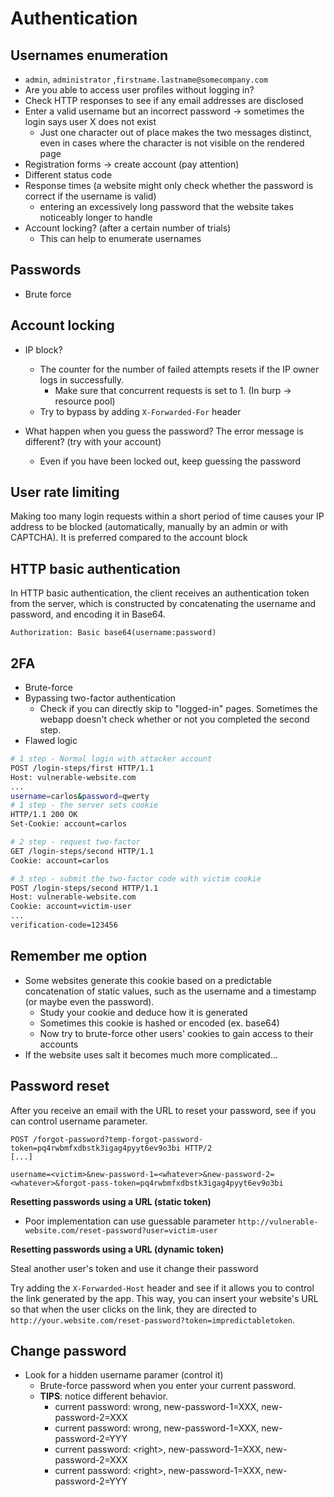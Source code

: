 # Authentication

## Usernames enumeration

* `admin`, `administrator` ,`firstname.lastname@somecompany.com`
* Are you able to access user profiles without logging in?
* Check HTTP responses to see if any email addresses are disclosed
* Enter a valid username but an incorrect password -> sometimes the login says user X does not exist
  * Just one character out of place makes the two messages distinct, even in cases where the character is not visible on the rendered page
* Registration forms -> create account (pay attention)
* Different status code
* Response times (a website might only check whether the password is correct if the username is valid)
  * entering an excessively long password that the website takes noticeably longer to handle
* Account locking? (after a certain number of trials)
  * This can help to enumerate usernames

## Passwords

* Brute force

## Account locking

*   IP block?

    * The counter for the number of failed attempts resets if the IP owner logs in successfully.
      * Make sure that concurrent requests is set to 1. (In burp -> resource pool)
    * Try to bypass by adding `X-Forwarded-For` header


* What happen when you guess the password? The error message is different? (try with your account)
  * Even if you have been locked out, keep guessing the password

## User rate limiting

Making too many login requests within a short period of time causes your IP address to be blocked (automatically, manually by an admin or with CAPTCHA). It is preferred compared to the account block&#x20;

## HTTP basic authentication <a href="#http-basic-authentication" id="http-basic-authentication"></a>

In HTTP basic authentication, the client receives an authentication token from the server, which is constructed by concatenating the username and password, and encoding it in Base64.

`Authorization: Basic base64(username:password)`

## 2FA <a href="#bypassing-two-factor-authentication" id="bypassing-two-factor-authentication"></a>

* Brute-force
* Bypassing two-factor authentication
  * Check if you can directly skip to "logged-in" pages. Sometimes the webapp doesn't check whether or not you completed the second step.
* Flawed logic

```sh
# 1 step - Normal login with attacker account
POST /login-steps/first HTTP/1.1
Host: vulnerable-website.com
...
username=carlos&password=qwerty
# 1 step - the server sets cookie
HTTP/1.1 200 OK
Set-Cookie: account=carlos

# 2 step - request two-factor
GET /login-steps/second HTTP/1.1
Cookie: account=carlos

# 3 step - submit the two-factor code with victim cookie
POST /login-steps/second HTTP/1.1
Host: vulnerable-website.com
Cookie: account=victim-user
...
verification-code=123456
```

## Remember me option

* Some websites generate this cookie based on a predictable concatenation of static values, such as the username and a timestamp (or maybe even the password).
  * Study your cookie and deduce how it is generated
  * Sometimes this cookie is hashed or encoded (ex. base64)
  * Now try to brute-force other users' cookies to gain access to their accounts
* If the website uses salt it becomes much more complicated...

## Password reset

After you receive an email with the URL to reset your password, see if you can control username parameter.

```
POST /forgot-password?temp-forgot-password-token=pq4rwbmfxdbstk3igag4pyyt6ev9o3bi HTTP/2
[...]

username=<victim>&new-password-1=<whatever>&new-password-2=<whatever>&forgot-pass-token=pq4rwbmfxdbstk3igag4pyyt6ev9o3bi
```

**Resetting passwords using a URL (static token)**

* Poor implementation can use guessable parameter `http://vulnerable-website.com/reset-password?user=victim-user`



**Resetting passwords using a URL (dynamic token)**

Steal another user's token and use it change their password

Try adding the `X-Forwarded-Host` header and see if it allows you to control the link generated by the app. This way, you can insert your website's URL so that when the user clicks on the link, they are directed to `http://your.website.com/reset-password?token=impredictabletoken`.



## Change password

* Look for a hidden username paramer (control it)
  * Brute-force password when you enter your current password.
  * **TIPS**: notice different behavior.&#x20;
    * current password: wrong, new-password-1=XXX, new-password-2=XXX
    * current password: wrong, new-password-1=XXX, new-password-2=YYY
    * current password: \<right>, new-password-1=XXX, new-password-2=XXX
    * current password: \<right>, new-password-1=XXX, new-password-2=YYY
